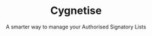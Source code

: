 ---
layout: project
order: 100
case_study: true
dlc: true
title: Cygnetise
subtitle: A smarter way to manage your Authorised Signatory Lists
industry: Legal
summary: Cygnetise is a decentralised digital platform built on the blockchain that solves the pain of managing your Authorised Signatory Lists, making it secure and efficient.
link: https://www.cygnetise.com/


deliverables: Blockchain-based authorised signatory list

challenge-diagram: true
challenge: 
    - lead: Organisations usually have an authorised signatory database, where only individuals on the list have the authority to sign off invoice payments, contracts and other legal documents on behalf of their department or organisation as a whole.
    - paragraph: Currently, most authorised signatory databases are paper-based and are handled manually, where thousands of man-hours are wasted every year in compiling, scanning, distributing and updating the lists. Cygnetise wanted to change that by automating the process for a more transparent and efficient way to handle the authorised signatory database suited for all organisations.
    - paragraph: Besides the fact that paper-based lists are time and effort consuming, the lack of reconciliation and live updates opens up many possibilities of fraud, as signatories that are no longer authorised can provide signed documents that are harder to verify.

delivery:
    - item: 
        - paragraph: Applied Blockchain proposed decentralising control and building the authorised signatory database on a private blockchain.
        - paragraph: Applied Blockchain delivered an end-to-end solution from ground-up, where the signatory lists are managed and shared via a smart blockchain contract. The platform was designed to reduce admin work for the user and to simplify the collating and editing of the database.
    - item: 
        - paragraph: 'The platform enables the following:'
        - paragraph: • Clients are able to create new signatory lists within minutes, and adding/removing individuals to multiple lists is a click-of-a-button away.
        - paragraph: • A full, immutable audit trail shows what was changed and by whom – in real-time.
        - paragraph: • Data is stored in a secure, private blockchain.
        - paragraph: • The application makes managing external access to the signatory lists simple and GDPR compliant.

results:
    - paragraph: Cygnetise’s successful implementation of their product to enterprises and startups has made processes more efficient, transparent and cost-effective.
    - paragraph: 'Cygnetise clients now benefit from:'
results-icons:
    - image: icon-cog
      title: Transparency
    - image: icon-coin
      title: Enhanced security
    - image: icon-lock
      title: Improved traceability
    - image: icon-security
      title: Speed and Efficiency
    - image: icon-traceability
      title: Reduced costs
    - image: icon-transparency
      title: Fraud mitigation

results-comment:
    'With automated processes and a user friendly-interface, managing authorised signatory lists is simple and efficient.  It also means that the data (signatory lists) are shared peer to peer through a decentralised distributed ledger, providing a much better digitised solution than utilising a 3rd party’s centralised database. The customers keep complete control of their own data.'

testimonial:
    - quote: Applied Blockchain are a market leader in building proof-of-concept blockchain applications. They have experience through a broad range of customers, so regardless of whether you are a small startup or large enterprise they are well equipped to deliver a solution.
      author: Stephen Pomfret
      position: CEO
      company: Cygnetise
---
